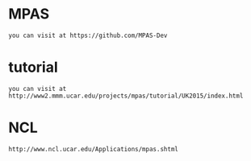 # MPAS
    you can visit at https://github.com/MPAS-Dev
# tutorial
    you can visit at http://www2.mmm.ucar.edu/projects/mpas/tutorial/UK2015/index.html
# NCL
    http://www.ncl.ucar.edu/Applications/mpas.shtml
